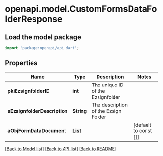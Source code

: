 # openapi.model.CustomFormsDataFolderResponse

## Load the model package
```dart
import 'package:openapi/api.dart';
```

## Properties
Name | Type | Description | Notes
------------ | ------------- | ------------- | -------------
**pkiEzsignfolderID** | **int** | The unique ID of the Ezsignfolder | 
**sEzsignfolderDescription** | **String** | The description of the Ezsign Folder | 
**aObjFormDataDocument** | [**List<CustomFormDataDocumentResponse>**](CustomFormDataDocumentResponse.md) |  | [default to const []]

[[Back to Model list]](../README.md#documentation-for-models) [[Back to API list]](../README.md#documentation-for-api-endpoints) [[Back to README]](../README.md)


